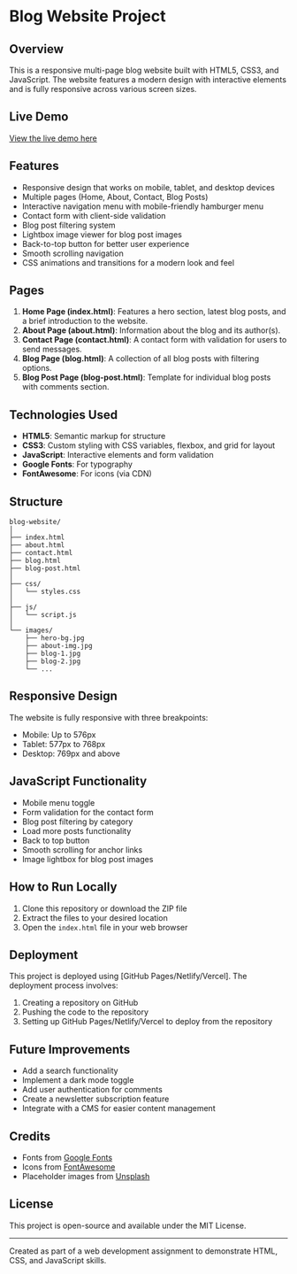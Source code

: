 # Blog Website Project

## Overview
This is a responsive multi-page blog website built with HTML5, CSS3, and JavaScript. The website features a modern design with interactive elements and is fully responsive across various screen sizes.

## Live Demo
[View the live demo here](https://angiegichane.github.io/Blog-Website/)

## Features
- Responsive design that works on mobile, tablet, and desktop devices
- Multiple pages (Home, About, Contact, Blog Posts)
- Interactive navigation menu with mobile-friendly hamburger menu
- Contact form with client-side validation
- Blog post filtering system
- Lightbox image viewer for blog post images
- Back-to-top button for better user experience
- Smooth scrolling navigation
- CSS animations and transitions for a modern look and feel

## Pages
1. **Home Page (index.html)**: Features a hero section, latest blog posts, and a brief introduction to the website.
2. **About Page (about.html)**: Information about the blog and its author(s).
3. **Contact Page (contact.html)**: A contact form with validation for users to send messages.
4. **Blog Page (blog.html)**: A collection of all blog posts with filtering options.
5. **Blog Post Page (blog-post.html)**: Template for individual blog posts with comments section.

## Technologies Used
- **HTML5**: Semantic markup for structure
- **CSS3**: Custom styling with CSS variables, flexbox, and grid for layout
- **JavaScript**: Interactive elements and form validation
- **Google Fonts**: For typography
- **FontAwesome**: For icons (via CDN)

## Structure
```
blog-website/
│
├── index.html
├── about.html
├── contact.html
├── blog.html
├── blog-post.html
│
├── css/
│   └── styles.css
│
├── js/
│   └── script.js
│
└── images/
    ├── hero-bg.jpg
    ├── about-img.jpg
    ├── blog-1.jpg
    ├── blog-2.jpg
    └── ...
```

## Responsive Design
The website is fully responsive with three breakpoints:
- Mobile: Up to 576px
- Tablet: 577px to 768px
- Desktop: 769px and above

## JavaScript Functionality
- Mobile menu toggle
- Form validation for the contact form
- Blog post filtering by category
- Load more posts functionality
- Back to top button
- Smooth scrolling for anchor links
- Image lightbox for blog post images

## How to Run Locally
1. Clone this repository or download the ZIP file
2. Extract the files to your desired location
3. Open the `index.html` file in your web browser

## Deployment
This project is deployed using [GitHub Pages/Netlify/Vercel]. The deployment process involves:

1. Creating a repository on GitHub
2. Pushing the code to the repository
3. Setting up GitHub Pages/Netlify/Vercel to deploy from the repository

## Future Improvements
- Add a search functionality
- Implement a dark mode toggle
- Add user authentication for comments
- Create a newsletter subscription feature
- Integrate with a CMS for easier content management

## Credits
- Fonts from [Google Fonts](https://fonts.google.com/)
- Icons from [FontAwesome](https://fontawesome.com/)
- Placeholder images from [Unsplash](https://unsplash.com/)

## License
This project is open-source and available under the MIT License.

---

Created as part of a web development assignment to demonstrate HTML, CSS, and JavaScript skills.
